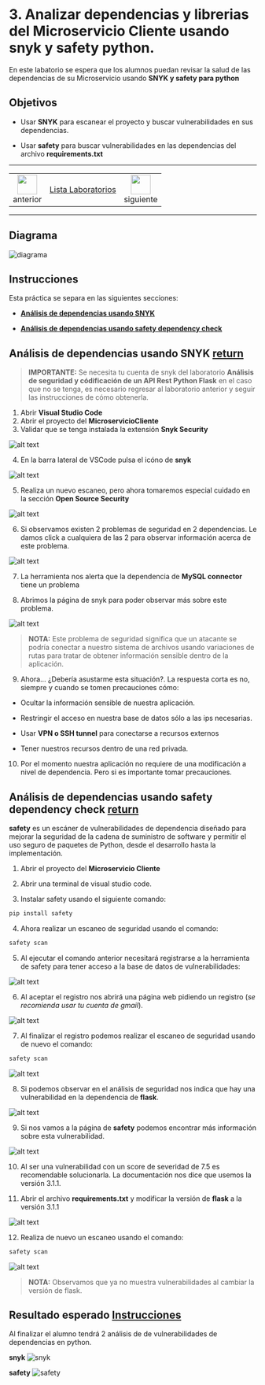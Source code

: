 # 3. Analizar dependencias y librerias del Microservicio Cliente usando snyk y safety python.  

En este labatorio se espera que los alumnos puedan revisar la salud de las dependencias de su Microservicio usando **SNYK y safety para python**


## Objetivos
- Usar **SNYK** para escanear el proyecto y buscar vulnerabilidades en sus dependencias. 

- Usar **safety**
para buscar vulnerabilidades en las dependencias del archivo **requirements.txt** 

---

<div style="width: 400px;">
        <table width="50%">
            <tr>
                <td style="text-align: center;">
                    <a href="../Capitulo2/"><img src="../images/anterior.png" width="40px"></a>
                    <br>anterior
                </td>
                <td style="text-align: center;">
                   <a href="../README.md">Lista Laboratorios</a>
                </td>
<td style="text-align: center;">
                    <a href="../Capitulo4/"><img src="../images/siguiente.png" width="40px"></a>
                    <br>siguiente
                </td>
            </tr>
        </table>
</div>

---


## Diagrama

![diagrama](../images/3/diagrama.png)


## Instrucciones
Esta práctica se separa en las siguientes secciones:

- **[Análisis de dependencias usando SNYK](#análisis-de-dependencias-usando-snyk-return)**

- **[Análisis de dependencias usando safety dependency check](#análisis-de-dependencias-usando-owasp-dependency-check-return)**


## Análisis de dependencias usando SNYK [return](#instrucciones)
> **IMPORTANTE:** Se necesita tu cuenta de snyk del laboratorio **Análisis de seguridad y códificación de un API Rest Python Flask** en el caso que no se tenga, es necesario regresar al laboratorio anterior y seguir las instrucciones de cómo obtenerla. 

1. Abrir **Visual Studio Code**
2. Abrir el proyecto del **MicroservicioCliente** 
3. Validar que se tenga instalada la extensión **Snyk Security** 

![alt text](../images/3/1.png)

4. En la barra lateral de VSCode pulsa el icóno de **snyk**

![alt text](../images/3/2.png)

5. Realiza un nuevo escaneo, pero ahora tomaremos especial cuidado en la sección **Open Source Security**

![alt text](../images/3/3.png)


6. Si observamos existen 2 problemas de seguridad en 2 dependencias. Le damos click a cualquiera de las 2  para observar información acerca de este problema. 


![alt text](../images/3/4.png)


7. La herramienta nos alerta que la dependencia de **MySQL connector** tiene un problema 

8. Abrimos la página de snyk para poder observar más sobre este problema. 


![alt text](../images/3/5.png)

> **NOTA:** Este problema de seguridad significa que un atacante se podría conectar a nuestro sistema de archivos usando variaciones de rutas para tratar de obtener información sensible dentro de la aplicación. 

9. Ahora... ¿Debería asustarme esta situación?. La respuesta corta es no, siempre y cuando se tomen precauciones cómo:

- Ocultar la información sensible de nuestra aplicación. 

- Restringir el acceso en nuestra base de datos sólo a las ips necesarias. 

- Usar **VPN o SSH tunnel** para conectarse a recursos externos

- Tener nuestros recursos dentro de una red privada.

10. Por el momento nuestra aplicación no requiere de una modificación a nivel de dependencia. Pero si es importante tomar precauciones. 


## Análisis de dependencias usando safety dependency check [return](#instrucciones)

**safety** es un escáner de vulnerabilidades de dependencia diseñado para mejorar la seguridad de la cadena de suministro de software y permitir el uso seguro de paquetes de Python, desde el desarrollo hasta la implementación.

1. Abrir el proyecto del **Microservicio Cliente** 

2. Abrir una terminal de visual studio code. 

3. Instalar safety usando el siguiente comando:

```bash
pip install safety
```

4. Ahora realizar un escaneo de seguridad usando el comando:

```bash
safety scan
```

5. Al ejecutar el comando anterior necesitará registrarse a la herramienta de safety para tener acceso a la base de datos de vulnerabilidades:

![alt text](../images/3/6.png)

6. Al aceptar el registro nos abrirá una página web pidiendo un registro (*se recomienda usar tu cuenta de gmail*).

![alt text](../images/3/7.png)

7. Al finalizar el registro podemos realizar el escaneo de seguridad usando de nuevo el comando:

```bash
safety scan
```


![alt text](../images/3/8.png)

8. Si podemos observar en el análisis de seguridad nos indica que hay una vulnerabilidad en la dependencia de **flask**. 

![alt text](../images/3/9.png)


9. Si nos vamos a la página de **safety** podemos encontrar más información sobre esta vulnerabilidad. 

![alt text](../images/3/10.png)

10. Al ser una vulnerabilidad con un score de severidad de 7.5 es recomendable solucionarla. La documentación nos dice que usemos la versión 3.1.1. 

11. Abrir el archivo **requirements.txt** y modificar la versión de **flask** a la versión 3.1.1

![alt text](../images/3/11.png)

12. Realiza de nuevo un escaneo usando el comando:

```bash
safety scan
```

![alt text](../images/3/12.png)

> **NOTA:** Observamos que ya no muestra vulnerabilidades al cambiar la versión de flask.




## Resultado esperado [Instrucciones](#instrucciones)

Al finalizar el alumno tendrá 2 análisis de de vulnerabilidades de dependencias en python.

**snyk**
![snyk](../images/3/3.png)

**safety**
![safety](../images/3/8.png)

